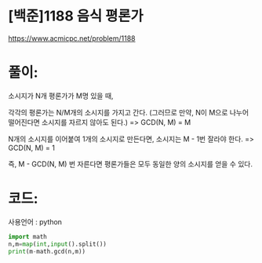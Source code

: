 # [백준]1188 음식 평론가


https://www.acmicpc.net/problem/1188

# 풀이:

소시지가 N개 평론가가 M명 있을 때,

각각의 평론가는 N/M개의 소시지를 가지고 간다. (그러므로 만약, N이 M으로 나누어 떨어진다면 소시지를 자르지 않아도 된다.) => GCD(N, M) = M

N개의 소시지를 이어붙여 1개의 소시지로 만든다면, 소시지는 M - 1번 잘라야 한다. => GCD(N, M) = 1

즉, M - GCD(N, M) 번 자른다면 평론가들은 모두 동일한 양의 소시지를 얻을 수 있다.





# **코드:** 

사용언어 :  python

```python
import math
n,m=map(int,input().split())
print(m-math.gcd(n,m))
```
